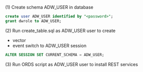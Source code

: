 (1) Create schema ADW_USER in database
```sql
create user ADW_USER identified by "<password>";
grant dwrole to ADW_USER;
```
(2) Run create_table.sql as ADW_USER user to create
  - vector 
  - event
switch to ADW_USER session
```sql
ALTER SESSION SET CURRENT_SCHEMA = ADW_USER;
```

(3) Run ORDS script as ADW_USER user to install REST services

